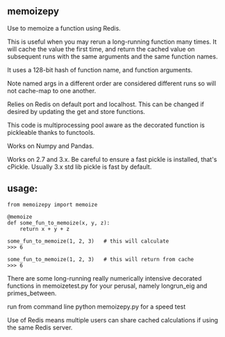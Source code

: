 ## memoizepy

Use to memoize a function using Redis. 

This is useful when you may rerun a long-running function many times. It will cache the value the first time, and return the cached value on subsequent runs with the same arguments and the same function names. 

It uses a 128-bit hash of function name, and function arguments. 

Note named args in a different order are considered different runs so will not cache-map to one another. 

Relies on Redis on default port and localhost. This can be changed if desired by updating the get and store functions. 

This code is multiprocessing pool aware as the decorated function is pickleable thanks to functools. 

Works on Numpy and Pandas.

Works on 2.7 and 3.x. Be careful to ensure a fast pickle is installed, that's cPickle. Usually 3.x std lib pickle is fast by default.

## usage:
```
from memoizepy import memoize

@memoize
def some_fun_to_memoize(x, y, z):
    return x + y + z

some_fun_to_memoize(1, 2, 3)   # this will calculate
>>> 6               

some_fun_to_memoize(1, 2, 3)   # this will return from cache
>>> 6               

```

There are some long-running really numerically intensive decorated functions in memoizetest.py for your perusal, namely longrun_eig and primes_between. 

run from command line python memoizepy.py for a speed test

Use of Redis means multiple users can share cached calculations if using the same Redis server.

